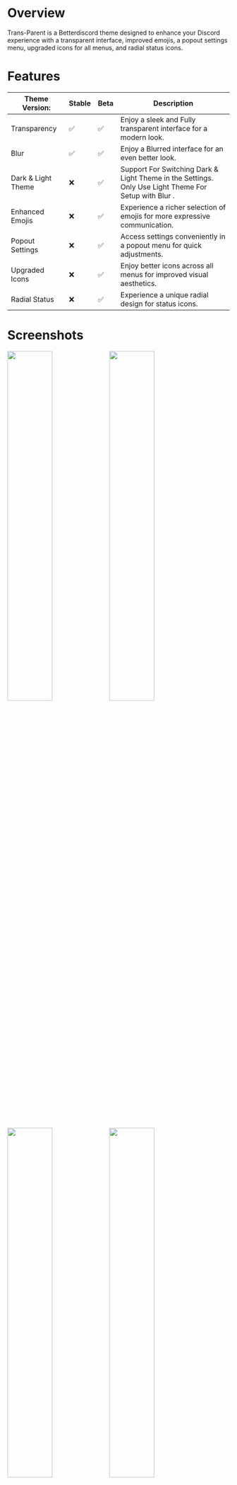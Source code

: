 
# Overview
Trans-Parent is a Betterdiscord theme designed to enhance your Discord experience with a transparent interface, improved emojis, a popout settings menu, upgraded icons for all menus, and radial status icons.

# Features


| Theme Version:    	| Stable 	| Beta 	|   Description   |
|-----------------  	|--------	|------	|------|
| Transparency      	| ✅      	| ✅    	| Enjoy a sleek and Fully transparent interface for a modern look. |
| Blur              	| ✅      	| ✅    	| Enjoy a Blurred interface for an even better look. |
| Dark & Light Theme | ❌      	| ✅    	| Support For Switching Dark & Light Theme in the Settings. <br> Only Use Light Theme For Setup with Blur . |
| Enhanced Emojis 	  | ❌      	| ✅    	| Experience a richer selection of emojis for more expressive communication. |
| Popout Settings 	  | ❌      	| ✅    	| Access settings conveniently in a popout menu for quick adjustments. |
| Upgraded Icons  	  | ❌      	| ✅    	| Enjoy better icons across all menus for improved visual aesthetics. |
| Radial Status     	| ❌      	| ✅    	| Experience a unique radial design for status icons. |




# Screenshots


<img src="https://github.com/K3NOXOFFICIAL/Trans-Parent/assets/46091052/e2902196-ac04-4143-8014-190e2a60db0e" width="45%"></img> <img src="https://github.com/K3NOXOFFICIAL/Trans-Parent/assets/46091052/9375b8da-28d2-490a-8e00-22e3cc6bf68d" width="45%"></img> <img src="https://github.com/K3NOXOFFICIAL/Trans-Parent/assets/46091052/a4c80279-aab5-468c-9d2c-6c1666a8189b" width="45%"></img> <img src="https://github.com/K3NOXOFFICIAL/Trans-Parent/assets/46091052/17365a9e-a572-4546-b6bf-d314f72c2eae" width="45%"></img> 

# Installation

1.  Download Theme: Click here for the Latest [Beta Release](https://github.com/k3noxofficial/Trans-Parent/releases/latest/download/Trans-Parent-Beta.theme.css) and [Stable Release](https://github.com/k3noxofficial/Trans-Parent/releases/latest/download/Trans-Parent.theme.css), or press on the Latest Release button.

1. Open BetterDiscord.

2. Go to Settings > Themes.

3. Click Open Theme Folder.

4. Move the File into this directory.

5. Back in Betterdiscord, under Settings > Themes, you'll find "Trans-Parent" or "Trans-Parent-Beta".

6. Click the toggle switch to enable the theme.

7. Go To Settings > BetterDiscord Settings > Window preferences > Enable Transparency.

8. Restart Discord.

 9. If You want a Blurred Background Follow The Additional Installation For Blur
<br>


# Additional Installation For Blur
If you want the Background Blurred you additionally need to download the MicaForEveryone App, <br> which now works out of the box with our Theme.

[MicaForEveryone](https://github.com/MicaForEveryone/MicaForEveryone/releases)

#### Just don't forget to toggle Blur behind in the Global Rules in the MicaForEveryone Settings, <br> as well as to toggle the Light Theme in the settings.

<img src="https://github.com/K3NOXOFFICIAL/Trans-Parent/assets/46091052/2d2e2f30-0bf6-4013-9f90-36b8abd1ee56" alt="Girl in a jacket" style="width:400px;height:303px;">



<br>

# Issues
If you encounter any issues or have suggestions for improvement, please create a new issue here.

<br>

# Contributions
Contributions are welcome! If you'd like to make enhancements or fix bugs, please fork the repository and submit a pull request.

<br>

# License
This theme is licensed under the MIT License.

